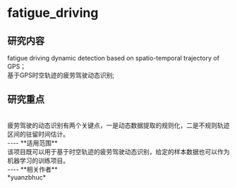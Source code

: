 # fatigue_driving
## **研究内容**
fatigue driving dynamic detection based on spatio-temporal trajectory of GPS；</br>基于GPS时空轨迹的疲劳驾驶动态识别;</br>
## **研究重点**
</br>
疲劳驾驶的动态识别有两个关键点，一是动态数据提取的规则化，二是不规则轨迹区间的驻留时间估计。  
</br>
----
**适用范围**
</br>
该项目既可以用于基于时空轨迹的疲劳驾驶动态识别，给定的样本数据也可以作为机器学习的训练项目。
</br>
----
**相关作者**
</br>
*yuanzbhuc*


